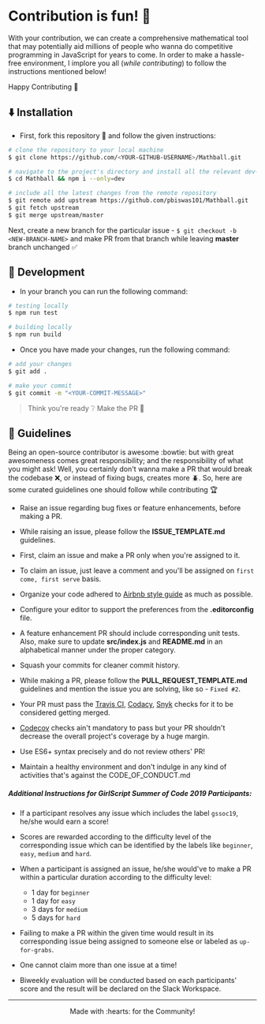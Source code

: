 # Contribution is fun! :green_heart:

With your contribution, we can create a comprehensive mathematical tool that may potentially aid millions of people who wanna do competitive programming in JavaScript for years to come. In order to make a hassle-free environment, I implore you all (_while contributing_) to follow the instructions mentioned below!

Happy Contributing :slightly_smiling_face:

## :arrow_down: Installation

- First, fork this repository :fork_and_knife: and follow the given instructions:

```bash
# clone the repository to your local machine
$ git clone https://github.com/<YOUR-GITHUB-USERNAME>/Mathball.git

# navigate to the project's directory and install all the relevant dev-dependencies
$ cd Mathball && npm i --only=dev

# include all the latest changes from the remote repository
$ git remote add upstream https://github.com/pbiswas101/Mathball.git
$ git fetch upstream
$ git merge upstream/master
```

Next, create a new branch for the particular issue - `$ git checkout -b <NEW-BRANCH-NAME>` and make PR from that branch while leaving **master** branch unchanged :white_check_mark:

## :construction: Development

- In your branch you can run the following command:
```bash
# testing locally
$ npm run test

# building locally
$ npm run build
```

- Once you have made your changes, run the following command:

```bash
# add your changes
$ git add .

# make your commit
$ git commit -m "<YOUR-COMMIT-MESSAGE>"
```

> Think you're ready :grey_question: Make the PR :tropical_drink:


## :page_with_curl: Guidelines

Being an open-source contributor is awesome :bowtie: but with great awesomeness comes great responsibility; and the responsibility of what you might ask! Well, you certainly don't wanna make a PR that would break the codebase :x:, or instead of fixing bugs, creates more :beetle:. So, here are some curated guidelines one should follow while contributing :trophy:

- Raise an issue regarding bug fixes or feature enhancements, before making a PR.

- While raising an issue, please follow the **ISSUE_TEMPLATE.md** guidelines.

- First, claim an issue and make a PR only when you're assigned to it.

- To claim an issue, just leave a comment and you'll be assigned on `first come, first serve` basis.

- Organize your code adhered to [Airbnb style guide][1] as much as possible.

- Configure your editor to support the preferences from the **.editorconfig** file.

- A feature enhancement PR should include corresponding unit tests. Also, make sure to update **src/index.js** and **README.md** in an alphabetical manner under the proper category.

- Squash your commits for cleaner commit history.

- While making a PR, please follow the **PULL_REQUEST_TEMPLATE.md** guidelines and mention the issue you are solving, like so - `Fixed #2`.

- Your PR must pass the [Travis CI][2], [Codacy][3], [Snyk][4] checks for it to be considered getting merged.

- [Codecov][5] checks ain't mandatory to pass but your PR shouldn't decrease the overall project's coverage by a huge margin.

- Use ES6+ syntax precisely and do not review others' PR!

- Maintain a healthy environment and don't indulge in any kind of activities that's against the CODE_OF_CONDUCT.md

##### Additional Instructions for GirlScript Summer of Code 2019 Participants:

- If a participant resolves any issue which includes the label `gssoc19`, he/she would earn a score!

- Scores are rewarded according to the difficulty level of the corresponding issue which can be identified by the labels like `beginner`, `easy`, `medium` and `hard`.

- When a participant is assigned an issue, he/she would've to make a PR within a particular duration according to the difficulty level:
	- 1 day for `beginner`
	- 1 day for `easy`
	- 3 days for `medium`
	- 5 days for `hard`

- Failing to make a PR within the given time would result in its corresponding issue being assigned to someone else or labeled as `up-for-grabs`.

- One cannot claim more than one issue at a time!

- Biweekly evaluation will be conducted based on each participants' score and the result will be declared on the Slack Workspace.

---

<p align="center">Made with :hearts: for the Community!</p>

[1]: https://github.com/airbnb/javascript
[2]: https://travis-ci.org/
[3]: https://www.codacy.com/
[4]: https://snyk.io/
[5]: https://codecov.io/
